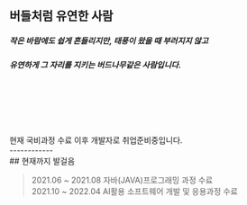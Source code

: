 ## 버들처럼 유연한 사람

##### 작은 바람에도 쉽게 흔들리지만, 태풍이 왔을 때 부러지지 않고<br>
##### 유연하게 그 자리를 지키는 버드나무같은 사람입니다. <br>
<br><br>
------------
<br>
현재 국비과정 수료 이후 개발자로 취업준비중입니다.<br>
------------
<br>
## 현재까지 발걸음 <br>

> 2021.06 ~ 2021.08 자바(JAVA)프로그래밍 과정 수료 <br>
> 2021.10 ~ 2022.04 AI활용 소프트웨어 개발 및 응용과정 수료 
<!--
**ryu9634/ryu9634** is a ✨ _special_ ✨ repository because its `README.md` (this file) appears on your GitHub profile.

Here are some ideas to get you started:

- 🔭 I’m currently working on ...
- 🌱 I’m currently learning ...
- 👯 I’m looking to collaborate on ...
- 🤔 I’m looking for help with ...
- 💬 Ask me about ...
- 📫 How to reach me: ...
- 😄 Pronouns: ...
- ⚡ Fun fact: ...
-->
